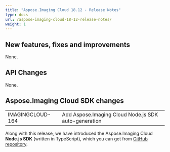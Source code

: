 ```yaml
---
title: "Aspose.Imaging Cloud 18.12 - Release Notes"
type: docs
url: /aspose-imaging-cloud-18-12-release-notes/
weight: 1
---
```


## **New features, fixes and improvements**

None.

## **API Changes**

None.

## **Aspose.Imaging Cloud SDK changes**
|     |     |
| --- | --- |
|IMAGINGCLOUD-164|Add Aspose.Imaging Cloud Node.js SDK auto-generation|

Along with this release, we have introduced the Aspose.Imaging Cloud **Node.js SDK** (written in TypeScript), which you can get from [GitHub repository](https://github.com/aspose-imaging-cloud/aspose-imaging-cloud-node).


